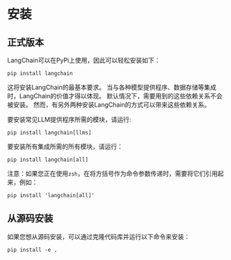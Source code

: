 # 安装

## 正式版本

LangChain可以在PyPi上使用，因此可以轻松安装如下：
```
pip install langchain
```
这将安装LangChain的最基本要求。
当与各种模型提供程序、数据存储等集成时，LangChain的价值才得以体现。
默认情况下，需要用到的这些依赖关系不会被安装。
然而，有另外两种安装LangChain的方式可以带来这些依赖关系。

要安装常见LLM提供程序所需的模块，请运行:
```
pip install langchain[llms]
```
要安装所有集成所需的所有模块，请运行：
```
pip install langchain[all]
```
注意：如果您正在使用`zsh`，在将方括号作为命令参数传递时，需要将它们引用起来，例如：
```
pip install 'langchain[all]'
```
## 从源码安装

如果您想从源码安装，可以通过克隆代码库并运行以下命令来安装：
```
pip install -e .
```

